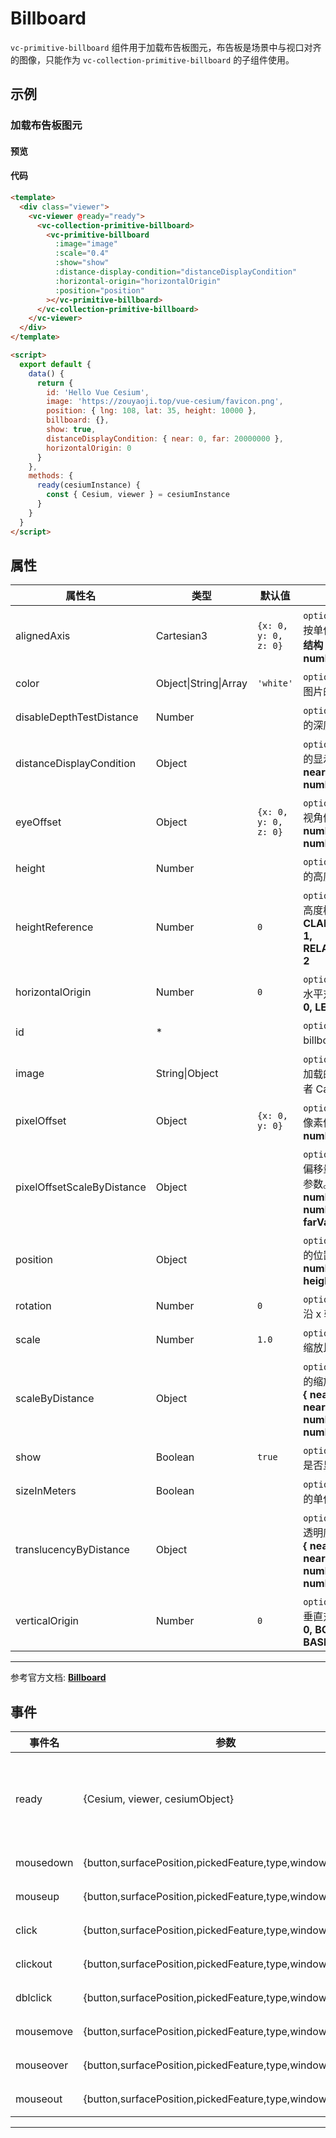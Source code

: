# Billboard

`vc-primitive-billboard` 组件用于加载布告板图元，布告板是场景中与视口对齐的图像，只能作为 `vc-collection-primitive-billboard` 的子组件使用。

## 示例

### 加载布告板图元

#### 预览

<doc-preview>
  <template>
    <div class="viewer">
      <vc-viewer @ready="ready">
        <vc-collection-primitive-billboard>
          <vc-primitive-billboard
            :image="image"
            :scale="0.4"
            :show="show"
            :distance-display-condition="distanceDisplayCondition"
            :horizontal-origin="horizontalOrigin"
            :position="position"
            @click="clicked"
          ></vc-primitive-billboard>
        </vc-collection-primitive-billboard>
      </vc-viewer>
    </div>
  </template>

  <script>
    export default {
      data() {
        return {
          id: 'Hello Vue Cesium',
          image: 'https://zouyaoji.top/vue-cesium/favicon.png',
          position: { lng: 108, lat: 35, height: 10000 },
          billboard: {},
          show: true,
          distanceDisplayCondition: { near: 0, far: 20000000 },
          horizontalOrigin: 0
        }
      },
      methods: {
        ready(cesiumInstance) {
          const { Cesium, viewer } = cesiumInstance
        },
        clicked (e) {
          console.log(e)
        }
      }
    }
  </script>
</doc-preview>

#### 代码

```html
<template>
  <div class="viewer">
    <vc-viewer @ready="ready">
      <vc-collection-primitive-billboard>
        <vc-primitive-billboard
          :image="image"
          :scale="0.4"
          :show="show"
          :distance-display-condition="distanceDisplayCondition"
          :horizontal-origin="horizontalOrigin"
          :position="position"
        ></vc-primitive-billboard>
      </vc-collection-primitive-billboard>
    </vc-viewer>
  </div>
</template>

<script>
  export default {
    data() {
      return {
        id: 'Hello Vue Cesium',
        image: 'https://zouyaoji.top/vue-cesium/favicon.png',
        position: { lng: 108, lat: 35, height: 10000 },
        billboard: {},
        show: true,
        distanceDisplayCondition: { near: 0, far: 20000000 },
        horizontalOrigin: 0
      }
    },
    methods: {
      ready(cesiumInstance) {
        const { Cesium, viewer } = cesiumInstance
      }
    }
  }
</script>
```

## 属性

<!-- prettier-ignore -->
| 属性名 | 类型 | 默认值 | 描述 |
| ------------------------ | ------- | ------------------ | ------------------------------------------- |
| alignedAxis | Cartesian3 | `{x: 0, y: 0, z: 0}` | `optional` 指定 billboard 按单位矢量轴旋转参数。**结构：{ x: number, y: number, z: number }** |
| color | Object\|String\|Array | `'white'` | `optional` 指定 billboard 图片的颜色。 |
| disableDepthTestDistance | Number | | `optional` 指定 billboard 的深度检测距离。 |
| distanceDisplayCondition | Object | | `optional` 指定 billboard 的显示条件。. **结构: { near: number, far: number }** |
| eyeOffset | Object | `{x: 0, y: 0, z: 0}` | `optional` 指定 billboard 视角偏移量。 **结构：{ x: number, y: number, z: number }** |
| height | Number | | `optional` 指定 billboard 的高度（像素）。 |
| heightReference | Number | `0` | `optional` 指定 billboard 高度模式。**NONE: 0, CLAMP_TO_GROUND: 1, RELATIVE_TO_GROUND: 2** |
| horizontalOrigin | Number | `0` | `optional` 指定 billboard 水平对齐方式。**CENTER: 0, LEFT: 1, RIGHT: -1** |
| id | \* | | `optional` 指定与 billboard 关联的信息。 |
| image | String\|Object | | `optional` 指定 billboard 加载的的 Image、 URI 或者 Canvas。 |
| pixelOffset | Object | `{x: 0, y: 0}` | `optional` 指定 billboard 像素偏移量。 **结构：{ x: number, y: number }** |
| pixelOffsetScaleByDistance | Object | | `optional` 指定 billboard 偏移量随相机距离改变的参数。**结构：{ near: number, nearValue: number, far: number, farValue: number }** |
| position | Object | | `optional` 指定 billboard 的位置。 **结构：{ lng: number, lat: number, height: number }** |
| rotation | Number | `0` | `optional` 指定 billboard 沿 x 轴方向旋转的角度。 |
| scale | Number | `1.0` | `optional` 指定 billboard 缩放比例。 |
| scaleByDistance | Object | | `optional` 指定 billboard 的缩放显示参数。 **结构： { near: number, nearValue: number, far: number, farValue: number }** |
| show | Boolean | `true` | `optional`指定 billboard 是否显示。 |
| sizeInMeters | Boolean | | `optional` 指定 billboard 的单位是否是米。 |
| translucencyByDistance | Object | | `optional` 指定 billboard 透明度改变参数。 **结构： { near: number, nearValue: number, far: number, farValue: number }** |
| verticalOrigin | Number | `0` | `optional` 指定 billboard 垂直对齐方式。**CENTER: 0, BOTTOM: 1, BASELINE: 2, TOP: -1** |

---

参考官方文档: **[Billboard](https://cesium.com/docs/cesiumjs-ref-doc/Billboard.html)**

## 事件

| 事件名    | 参数                                                       | 描述                                                                             |
| --------- | ---------------------------------------------------------- | -------------------------------------------------------------------------------- |
| ready     | {Cesium, viewer, cesiumObject}                             | 该组件渲染完毕时触发，返回 Cesium 类, viewer 实例，以及当前组件的 cesiumObject。 |
| mousedown | {button,surfacePosition,pickedFeature,type,windowPosition} | 鼠标在该布告板上按下时触发。                                                     |
| mouseup   | {button,surfacePosition,pickedFeature,type,windowPosition} | 鼠标在该布告板上弹起时触发。                                                     |
| click     | {button,surfacePosition,pickedFeature,type,windowPosition} | 鼠标单击该布告板时触发。                                                           |
| clickout  | {button,surfacePosition,pickedFeature,type,windowPosition} | 鼠标单击该布告板外部时触。                                                         |
| dblclick  | {button,surfacePosition,pickedFeature,type,windowPosition} | 鼠标左键双击该布告板时触发。                                                       |
| mousemove | {button,surfacePosition,pickedFeature,type,windowPosition} | 鼠标在该布告板上移动时触发。                                                       |
| mouseover | {button,surfacePosition,pickedFeature,type,windowPosition} | 鼠标移动到该布告板时触发。                                                         |
| mouseout  | {button,surfacePosition,pickedFeature,type,windowPosition} | 鼠标移出该布告板时触发。                                                           |

---
